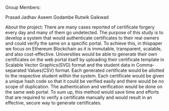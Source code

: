 Group Members:

Prasad Jadhav
Aseem Godambe
Rutwik Gaikwad

About the project: 
	There are many cases reported of certificate forgery every day and many of them go undetected. The purpose of this study is to develop a system that would authenticate certificates to their real owners and could verify the same on a specific portal. To achieve this, in thispaper we focus on Ethereum Blockchain as it is immutable, transparent, scalable, and also cost-effective. Universities would be able to generate their own certificates on the web portal itself by uploading their certificate template in Scalable Vector Graphics(SVG) format and the student data in Comma-separated Values(CSV) format. Each generated certificate would be allotted to the respective student within the system. Each certificate would be given a unique hash code so that it could be verified easily and there would be no scope of duplication. The authentication and verification would be done on the same web portal. To sum up, this method would save time and efforts that are required to verify a certificate manually and would result in an effective, secure way to generate certificates.
